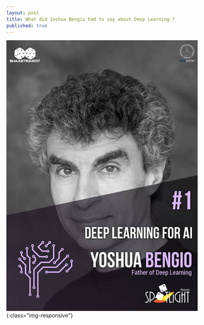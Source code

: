 ```yaml
---
layout: post
title: What did Joshua Bengio had to say about Deep Learning ?
published: true
---
```


![image-title-here](../images/Bengio.jpg){:class="img-responsive"}
